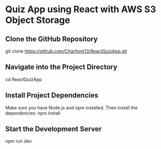 # Quiz App using React with AWS S3 Object Storage

## Clone the GitHub Repository
git clone https://github.com/Charltont13/ReactQuizApp.git
## Navigate into the Project Directory
cd ReactQuizApp
## Install Project Dependencies
Make sure you have Node.js and npm installed.
Then install the dependencies:
npm install
## Start the Development Server
npm run dev
